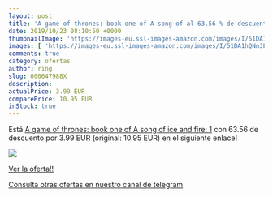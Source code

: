 ```yaml
---
layout: post
title: 'A game of thrones: book one of A song of al 63.56 % de descuento'
date: 2019/10/23 08:10:50 +0000
thumbnailImage: 'https://images-eu.ssl-images-amazon.com/images/I/51DA1hQNnJL._SL200_.jpg'
images: [ 'https://images-eu.ssl-images-amazon.com/images/I/51DA1hQNnJL._SL200_.jpg' ]
comments: true
category: ofertas
author: ring
slug: 000647988X
description:
actualPrice: 3.99 EUR
comparePrice: 10.95 EUR
inStock: true
---
```


Está [A game of thrones: book one of A song of ice and fire: 1](https://www.amazon.com/dp/000647988X/?tag=redken08-20) con 63.56 de descuento por 3.99 EUR (original: 10.95 EUR) en el siguiente enlace!

[![](https://images-eu.ssl-images-amazon.com/images/I/51DA1hQNnJL._SL200_.jpg)](https://www.amazon.com/dp/000647988X/?tag=redken08-20)

[Ver la oferta!!](https://www.amazon.com/dp/000647988X/?tag=redken08-20)

[Consulta otras ofertas en nuestro canal de telegram](https://t.me/s/ofertas25)
